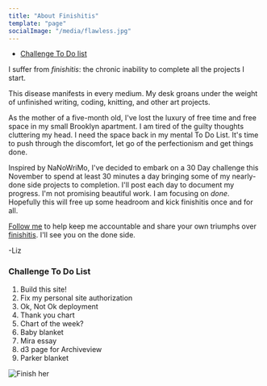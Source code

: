 ```yaml
---
title: "About Finishitis"
template: "page"
socialImage: "/media/flawless.jpg"
---
```


- [Challenge To Do list](#to-do-list)

I suffer from _finishitis_: the chronic inability to complete all the projects I start.

This disease manifests in every medium. My desk groans under the weight of unfinished writing, coding, knitting, and other art projects.

As the mother of a five-month old, I've lost the luxury of free time and free space in my small Brooklyn apartment. I am tired of the guilty thoughts cluttering my head. I need the space back in my mental To Do List. It's time to push through the discomfort, let go of the perfectionism and get things done.

Inspired by NaNoWriMo, I've decided to embark on a 30 Day challenge this November to spend at least 30 minutes a day bringing some of my nearly-done side projects to completion. I'll post each day to document my progress. I'm not promising beautiful work. I am focusing on _done_. Hopefully this will free up some headroom and kick finishitis once and for all.

[Follow me](https://www.instagram.com/lizzardl/) to help keep me accountable and share your own triumphs over [finishitis](https://www.instagram.com/explore/tags/finishitis/?hl=en). I'll see you on the done side.

-Liz

### Challenge To Do List

1. Build this site!
2. Fix my personal site authorization
3. Ok, Not Ok deployment
4. Thank you chart
5. Chart of the week?
6. Baby blanket
7. Mira essay
8. d3 page for Archiveview
9. Parker blanket

![Finish her](/media/flawless.png)
